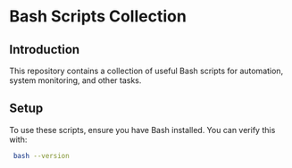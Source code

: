 # Bash Scripts Collection

## Introduction
This repository contains a collection of useful Bash scripts for automation, system monitoring, and other tasks.

## Setup
To use these scripts, ensure you have Bash installed. You can verify this with:

```bash
 bash --version

